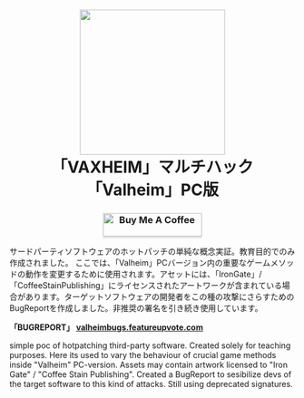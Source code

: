 <h1 align="center">
  <img style="height: 256px; width: auto" src="https://files.catbox.moe/os2zxy.png" /><br/>
  「VAXHEIM」マルチハック「Valheim」PC版
</h1>
<h3 align="center">
  <a href="https://www.buymeacoffee.com/s0t7x" target="_blank"><img src="https://www.buymeacoffee.com/assets/img/custom_images/orange_img.png" alt="Buy Me A Coffee" style="height: 41px !important;width: 174px !important;box-shadow: 0px 3px 2px 0px rgba(190, 190, 190, 0.5) !important;-webkit-box-shadow: 0px 3px 2px 0px rgba(190, 190, 190, 0.5) !important;" ></a><br/>
</h3>

サードパーティソフトウェアのホットパッチの単純な概念実証。教育目的でのみ作成されました。
ここでは、「Valheim」PCバージョン内の重要なゲームメソッドの動作を変更するために使用されます。アセットには、「IronGate」/「CoffeeStainPublishing」にライセンスされたアートワークが含まれている場合があります。ターゲットソフトウェアの開発者をこの種の攻撃にさらすためのBugReportを作成しました。非推奨の署名を引き続き使用しています。

<b>「BUGREPORT」 [valheimbugs.featureupvote.com](https://valheimbugs.featureupvote.com/suggestions/197855/fix-avoid-detect-attack-vectors-mutiplayer-hacks) </b>

simple poc of hotpatching third-party software. Created solely for teaching purposes. 
Here its used to vary the behaviour of crucial game methods inside "Valheim" PC-version. Assets may contain artwork licensed to "Iron Gate" / "Coffee Stain Publishing". Created a BugReport to sesibilize devs of the target software to this kind of attacks. Still using deprecated signatures.
